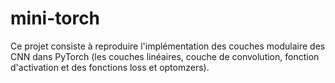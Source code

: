 # mini-torch
Ce projet consiste à reproduire l'implémentation des couches modulaire des CNN dans PyTorch (les couches linéaires, couche de convolution, fonction d'activation et des fonctions loss et optomzers).
